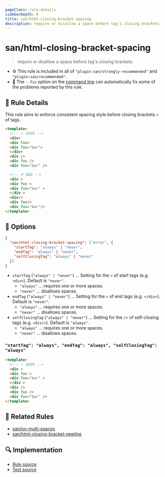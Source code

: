 ```yaml
---
pageClass: rule-details
sidebarDepth: 0
title: san/html-closing-bracket-spacing
description: require or disallow a space before tag's closing brackets
---
```

# san/html-closing-bracket-spacing
> require or disallow a space before tag's closing brackets

- :gear: This rule is included in all of `"plugin:san/strongly-recommended"` and `"plugin:san/recommended"`.
- :wrench: The `--fix` option on the [command line](https://eslint.org/docs/user-guide/command-line-interface#fixing-problems) can automatically fix some of the problems reported by this rule.

## :book: Rule Details

This rule aims to enforce consistent spacing style before closing brackets `>` of tags.

<eslint-code-block fix :rules="{'san/html-closing-bracket-spacing': ['error']}">

```html
<template>
  <!-- ✓ GOOD -->
  <div>
  <div foo>
  <div foo="bar">
  </div>
  <div />
  <div foo />
  <div foo="bar" />

  <!-- ✗ BAD -->
  <div >
  <div foo >
  <div foo="bar" >
  </div >
  <div/>
  <div foo/>
  <div foo="bar"/>
</template>
```

</eslint-code-block>

## :wrench: Options

```json
{
  "san/html-closing-bracket-spacing": ["error", {
    "startTag": "always" | "never",
    "endTag": "always" | "never",
    "selfClosingTag": "always" | "never"
  }]
}
```

- `startTag` (`"always" | "never"`) ... Setting for the `>` of start tags (e.g. `<div>`). Default is `"never"`.
    - `"always"` ... requires one or more spaces.
    - `"never"` ... disallows spaces.
- `endTag` (`"always" | "never"`) ... Setting for the `>` of end tags (e.g. `</div>`). Default is `"never"`.
    - `"always"` ... requires one or more spaces.
    - `"never"` ... disallows spaces.
- `selfClosingTag` (`"always" | "never"`) ... Setting for the `/>` of self-closing tags (e.g. `<div/>`). Default is `"always"`.
    - `"always"` ... requires one or more spaces.
    - `"never"` ... disallows spaces.

### `"startTag": "always", "endTag": "always", "selfClosingTag": "always"`

<eslint-code-block fix :rules="{'san/html-closing-bracket-spacing': ['error', {startTag: 'always', endTag: 'always', selfClosingTag: 'always' }]}">

```html
<template>
  <!-- ✓ GOOD -->
  <div >
  <div foo >
  <div foo="bar" >
  </div >
  <div />
  <div foo />
  <div foo="bar" />
</template>
```

</eslint-code-block>

## :couple: Related Rules

- [san/no-multi-spaces](./no-multi-spaces.md)
- [san/html-closing-bracket-newline](./html-closing-bracket-newline.md)

## :mag: Implementation

- [Rule source](https://github.com/ecomfe/eslint-plugin-san/blob/main/lib/rules/html-closing-bracket-spacing.js)
- [Test source](https://github.com/ecomfe/eslint-plugin-san/tree/main/__tests__/lib/rules/html-closing-bracket-spacing.test.js)
